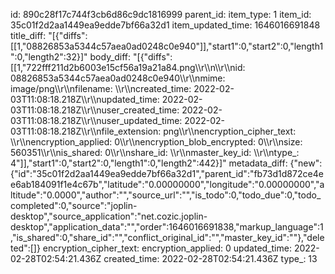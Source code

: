 id: 890c28f17c744f3cb6d86c9dc1816999
parent_id: 
item_type: 1
item_id: 35c01f2d2aa1449ea9edde7bf66a32d1
item_updated_time: 1646016691848
title_diff: "[{\"diffs\":[[1,\"08826853a5344c57aea0ad0248c0e940\"]],\"start1\":0,\"start2\":0,\"length1\":0,\"length2\":32}]"
body_diff: "[{\"diffs\":[[1,\"722fff211d2b6003e15cf56a19a21a84.png\\\r\\\n\\\r\\\nid: 08826853a5344c57aea0ad0248c0e940\\\r\\\nmime: image/png\\\r\\\nfilename: \\\r\\\ncreated_time: 2022-02-03T11:08:18.218Z\\\r\\\nupdated_time: 2022-02-03T11:08:18.218Z\\\r\\\nuser_created_time: 2022-02-03T11:08:18.218Z\\\r\\\nuser_updated_time: 2022-02-03T11:08:18.218Z\\\r\\\nfile_extension: png\\\r\\\nencryption_cipher_text: \\\r\\\nencryption_applied: 0\\\r\\\nencryption_blob_encrypted: 0\\\r\\\nsize: 560351\\\r\\\nis_shared: 0\\\r\\\nshare_id: \\\r\\\nmaster_key_id: \\\r\\\ntype_: 4\"]],\"start1\":0,\"start2\":0,\"length1\":0,\"length2\":442}]"
metadata_diff: {"new":{"id":"35c01f2d2aa1449ea9edde7bf66a32d1","parent_id":"fb73d1d872ce4ee6ab184091f1e4c67b","latitude":"0.00000000","longitude":"0.00000000","altitude":"0.0000","author":"","source_url":"","is_todo":0,"todo_due":0,"todo_completed":0,"source":"joplin-desktop","source_application":"net.cozic.joplin-desktop","application_data":"","order":1646016691838,"markup_language":1,"is_shared":0,"share_id":"","conflict_original_id":"","master_key_id":""},"deleted":[]}
encryption_cipher_text: 
encryption_applied: 0
updated_time: 2022-02-28T02:54:21.436Z
created_time: 2022-02-28T02:54:21.436Z
type_: 13